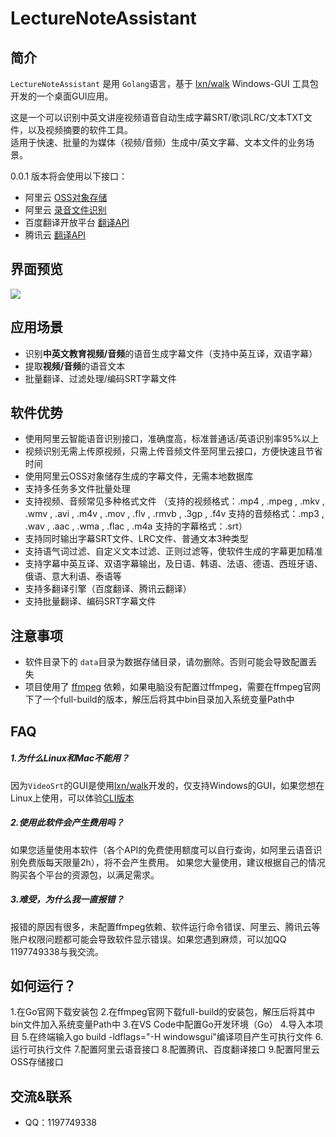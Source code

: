 # LectureNoteAssistant

## 简介

`LectureNoteAssistant` 是用 `Golang`语言，基于 [lxn/walk](https://github.com/lxn/walk) Windows-GUI 工具包开发的一个桌面GUI应用。

这是一个可以识别中英文讲座视频语音自动生成字幕SRT/歌词LRC/文本TXT文件，以及视频摘要的软件工具。<br />适用于快速、批量的为媒体（视频/音频）生成中/英文字幕、文本文件的业务场景。

0.0.1 版本将会使用以下接口：
- 阿里云 [OSS对象存储](https://www.aliyun.com/product/oss?spm=5176.12825654.eofdhaal5.13.e9392c4aGfj5vj&aly_as=K11FcpO8)
- 阿里云 [录音文件识别](https://ai.aliyun.com/nls/filetrans?spm=5176.12061031.1228726.1.47fe3cb43I34mn) 
- 百度翻译开放平台 [翻译API](http://api.fanyi.baidu.com/api/trans/product/index) 
- 腾讯云 [翻译API](https://cloud.tencent.com/product/tmt) 

<a name="0b884e4f"></a>
## 界面预览

![](https://github.com/WideSu/lectureNoteAssistant/tree/main/screenshot/lectureNoteAssistant.gif)

## 应用场景

- 识别**中英文教育视频/音频**的语音生成字幕文件（支持中英互译，双语字幕）
- 提取**视频/音频**的语音文本
- 批量翻译、过滤处理/编码SRT字幕文件


<a name="b89d37d3"></a>
## 软件优势

- 使用阿里云智能语音识别接口，准确度高，标准普通话/英语识别率95%以上
- 视频识别无需上传原视频，只需上传音频文件至阿里云接口，方便快速且节省时间
- 使用阿里云OSS对象储存生成的字幕文件，无需本地数据库
- 支持多任务多文件批量处理
- 支持视频、音频常见多种格式文件
（支持的视频格式：.mp4 , .mpeg , .mkv , .wmv , .avi , .m4v , .mov , .flv , .rmvb , .3gp , .f4v
  支持的音频格式：.mp3 , .wav , .aac , .wma , .flac , .m4a
  支持的字幕格式：.srt）
- 支持同时输出字幕SRT文件、LRC文件、普通文本3种类型
- 支持语气词过滤、自定义文本过滤、正则过滤等，使软件生成的字幕更加精准
- 支持字幕中英互译、双语字幕输出，及日语、韩语、法语、德语、西班牙语、俄语、意大利语、泰语等
- 支持多翻译引擎（百度翻译、腾讯云翻译）
- 支持批量翻译、编码SRT字幕文件

<a name="1bbbb204"></a>
## 注意事项

- 软件目录下的 `data`目录为数据存储目录，请勿删除。否则可能会导致配置丢失
- 项目使用了 [ffmpeg](http://ffmpeg.org/) 依赖，如果电脑没有配置过ffmpeg，需要在ffmpeg官网下了一个full-build的版本，解压后将其中bin目录加入系统变量Path中

## FAQ
##### 1.为什么Linux和Mac不能用？
因为`VideoSrt`的GUI是使用[lxn/walk](https://github.com/lxn/walk)开发的，仅支持Windows的GUI，如果您想在Linux上使用，可以体验[CLI版本](https://github.com/wxbool/video-srt)

##### 2.使用此软件会产生费用吗？
如果您适量使用本软件（各个API的免费使用额度可以自行查询，如阿里云语音识别免费版每天限量2h），将不会产生费用。
如果您大量使用，建议根据自己的情况购买各个平台的资源包，以满足需求。

##### 3.难受，为什么我一直报错？
报错的原因有很多，未配置ffmpeg依赖、软件运行命令错误、阿里云、腾讯云等账户权限问题都可能会导致软件显示错误。如果您遇到麻烦，可以加QQ 1197749338与我交流。

## 如何运行？
1.在Go官网下载安装包
2.在ffmpeg官网下载full-build的安装包，解压后将其中bin文件加入系统变量Path中
3.在VS Code中配置Go开发环境（Go）
4.导入本项目
5.在终端输入go build -ldflags="-H windowsgui"编译项目产生可执行文件
6.运行可执行文件
7.配置阿里云语音接口
8.配置腾讯、百度翻译接口
9.配置阿里云OSS存储接口

<a name="f3dc992e"></a>
## 交流&联系

- QQ：1197749338

